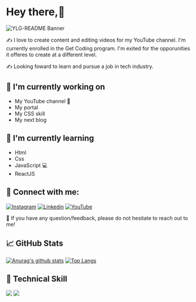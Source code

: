 # Hey there,👋
![YLG-README Banner](https://user-images.githubusercontent.com/115137407/200499463-7f36007d-b09f-45a0-adf9-4b58220024fc.png)

✍️ I love to create content and editing videos for my YouTube channel. 
I'm currently enrolled in the Get Coding program. I'm exited for the opporunities it offeres to create at a different level. 

✍️ Looking foward to learn and pursue a job in tech industry.

## 🔭 I'm currently working on
- My YouTube channel 🎥
- My portal
- My CSS skill 
- My next blog

## 🌱 I'm currently learning
- Html
- Css
- JavaScript 💻
- ReactJS

## 🤝 Connect with me: 

<a href="https://Instagram.com/yusmelylg" target="_blank"><img align="center" src="https://user-images.githubusercontent.com/115137407/200506406-e87e2156-50ae-4948-8a74-b55620c9a650.png" alt="Instagram"/></a> <a href="https://linkedin.com/in/yusmely-lozano-gonz%C3%A1lez-13b795a6" target="_blank"><img align="center" src="https://user-images.githubusercontent.com/115137407/200506407-03cf20ee-9746-4060-9ffa-4a1cc7113271.png" alt="Linkedin" /></a> <a href="https://Youtube.com/channel/UC2MEQmmCVL2eDxSyRhSEFiQ" target="_blank"><img align="center" src="https://user-images.githubusercontent.com/115137407/200506408-8a241df5-d9fb-49cb-82b8-32533ad8e127.png" alt="YouTube"/></a>

💬 If you have any question/feedback, please do not hesitate to reach out to me!

## 📈 GitHub Stats 
[![Anurag's github stats](https://github-readme-stats.vercel.app/api?username=YusmelyLG)](https://github.com/YusmelyLG)
[![Top Langs](https://github-readme-stats.vercel.app/api/top-langs/?username=YusmelyLG&layout=compact)](https://github.com/YusmelyLG)

## 💼 Technical Skill

![](https://img.shields.io/badge/Tools-Git-informational?style=flat&logo=Git&color=F05032)
![](https://img.shields.io/badge/Tools-GitHub-informational?style=flat&logo=GitHub&color=181717)




